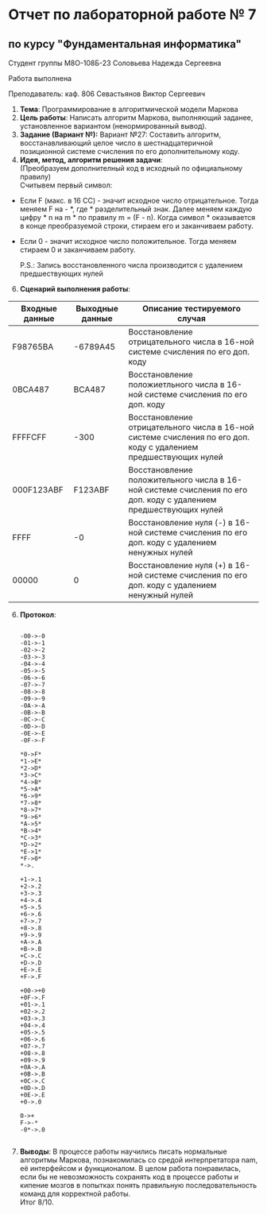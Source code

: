 # Отчет по лабораторной работе № 7
## по курсу "Фундаментальная информатика"

Студент группы М8О-108Б-23 Соловьева Надежда Сергеевна

Работа выполнена 

Преподаватель: каф. 806 Севастьянов Виктор Сергеевич

1. **Тема**: Программирование в алгоритмической модели Маркова
2. **Цель работы**: Написать алгоритм Маркова, выполняющий заданее, установленное вариантом (ненормированный вывод).
3. **Задание (Вариант №):** Вариант №27: Составить алгоритм, восстанавливающий целое число в шестнадцатеричной позиционной системе счисления по его дополнительному коду.
4. **Идея, метод, алгоритм решения задачи**:  
   (Преобразуем дополнителный код в исходный по официальному правилу)  
   Считывем первый символ:  
- Если F (макс. в 16 СС) - значит исходное число отрицательное. Тогда меняем F на - *, где * разделительный знак. Далее меняем каждую цифру * n на m * по правилу m = (F - n). Когда символ * оказывается в конце преобразуемой строки, стираем его и заканчиваем работу.  
- Если 0 - значит исходное число положительное. Тогда меняем стираем 0 и заканчиваем работу.  

   P.S.: Запись восстановленного числа производится с удалением предшествующих нулей
      
6. **Сценарий выполнения работы**:

| Входные данные | Выходные данные | Описание тестируемого случая                                                                                     |
|----------------|-----------------|------------------------------------------------------------------------------------------------------------------|
| F98765BA       | -6789A45        | Восстановление отрицательного числа в 16-ной системе счисления по его доп. коду                                  |  
| 0BCA487        | BCA487          | Восстановление положиетльного числа в 16-ной системе счисления по его доп. коду                                  | 
| FFFFCFF        | -300            | Восстановление отрицательного числа в 16-ной системе счисления по его доп. коду с удалением предшествующих нулей |
| 000F123ABF     | F123ABF         | Восстановление положительного числа в 16-ной системе счисления по его доп. коду с удалением предшествующих нулей |
| FFFF           | -0              | Восстановление нуля (-) в 16-ной системе счисления по его доп. коду с удалением ненужных нулей                   | 
| 00000          | 0               | Восстановление нуля (+) в 16-ной системе счисления по его доп. коду с удалением ненужный нулей                   |   


6. **Протокол**:
   ```
    
   -00->-0
   -01->-1
   -02->-2
   -03->-3
   -04->-4
   -05->-5
   -06->-6
   -07->-7
   -08->-8
   -09->-9
   -0A->-A
   -0B->-B
   -0C->-C
   -0D->-D
   -0E->-E
   -0F->-F
   
   *0->F*
   *1->E*
   *2->D*
   *3->C*
   *4->B*
   *5->A*
   *6->9*
   *7->8*
   *8->7*
   *9->6*
   *A->5*
   *B->4*
   *C->3*
   *D->2*
   *E->1*
   *F->0*
   *->.
   
   +1->.1
   +2->.2
   +3->.3
   +4->.4
   +5->.5
   +6->.6
   +7->.7
   +8->.8
   +9->.9
   +A->.A
   +B->.B
   +C->.C
   +D->.D
   +E->.E
   +F->.F
   
   +00->+0
   +0F->.F
   +01->.1
   +02->.2
   +03->.3
   +04->.4
   +05->.5
   +06->.6
   +07->.7
   +08->.8
   +09->.9
   +0A->.A
   +0B->.B
   +0C->.C
   +0D->.D 
   +0E->.E
   +0->.0
   
   0->+
   F->-*
   -0*->.0


8. **Выводы**: В процессе работы научились писать нормальные алгоритмы Маркова, познакомилась со средой интерпретатора nam, её интерфейсом и функционалом. В целом работа понравилась, если бы не невозможность сохранять код в процессе работы и кипение мозгов в попытках понять правильную последовательность команд для корректной работы.  
Итог 8/10.
